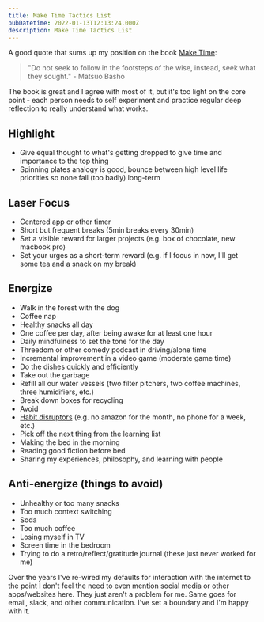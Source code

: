 ```yaml
---
title: Make Time Tactics List
pubDatetime: 2022-01-13T12:13:24.000Z
description: Make Time Tactics List
---
```


A good quote that sums up my position on the book [Make Time](https://maketime.blog/):

> "Do not seek to follow in the footsteps of the wise, instead, seek what they
> sought." - Matsuo Basho

The book is great and I agree with most of it, but it's too light on the core
point - each person needs to self experiment and practice regular deep
reflection to really understand what works.

## Highlight

- Give equal thought to what's getting dropped to give time and importance to
  the top thing
- Spinning plates analogy is good, bounce between high level life priorities so
  none fall (too badly) long-term

## Laser Focus

- Centered app or other timer
- Short but frequent breaks (5min breaks every 30min)
- Set a visible reward for larger projects (e.g. box of chocolate, new macbook pro)
- Set your urges as a short-term reward (e.g. if I focus in now, I'll get some
  tea and a snack on my break)

## Energize

- Walk in the forest with the dog
- Coffee nap
- Healthy snacks all day
- One coffee per day, after being awake for at least one hour
- Daily mindfulness to set the tone for the day
- Threedom or other comedy podcast in driving/alone time
- Incremental improvement in a video game (moderate game time)
- Do the dishes quickly and efficiently
- Take out the garbage
- Refill all our water vessels (two filter pitchers, two coffee machines, three
  humidifiers, etc.)
- Break down boxes for recycling
- Avoid
- [Habit disruptors](habit-disruptors-list) (e.g. no amazon for
  the month, no phone for a week, etc.)
- Pick off the next thing from the learning list
- Making the bed in the morning
- Reading good fiction before bed
- Sharing my experiences, philosophy, and learning with people

## Anti-energize (things to avoid)

- Unhealthy or too many snacks
- Too much context switching
- Soda
- Too much coffee
- Losing myself in TV
- Screen time in the bedroom
- Trying to do a retro/reflect/gratitude journal (these just never worked for me)

Over the years I've re-wired my defaults for interaction with the internet to
the point I don't feel the need to even mention social media or other
apps/websites here. They just aren't a problem for me. Same goes for email,
slack, and other communication. I've set a boundary and I'm happy with it.
